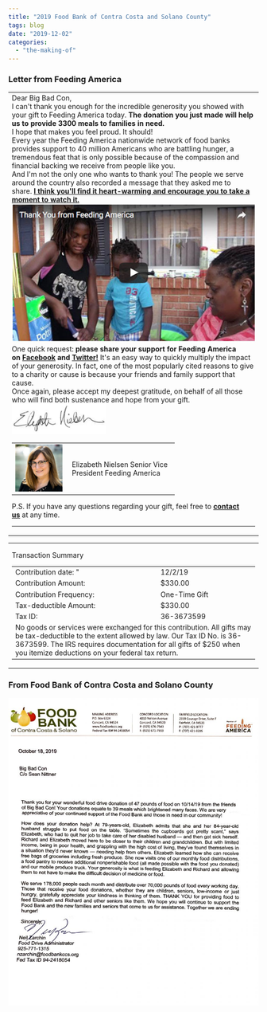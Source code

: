 ```yaml
---
title: "2019 Food Bank of Contra Costa and Solano County"
tags: blog
date: "2019-12-02"
categories: 
  - "the-making-of"
---
```


### Letter from Feeding America

<table border="0" width="100%" align="center"><tbody><tr><td><div><div></div>Dear Big Bad Con,<div></div>I can't thank you enough for the incredible generosity you showed with your gift to Feeding America today.&nbsp;<strong>The donation you just made will help us to provide 3300 meals to families in need.</strong><div></div>I hope that makes you feel proud. It should!<div></div>Every year the Feeding America nationwide network of food banks provides support to 40 million Americans who are battling hunger, a tremendous feat that is only possible because of the compassion and financial backing we receive from people like you.<div></div>And I'm not the only one who wants to thank you! The people we serve around the country also recorded a message that they asked me to share.&nbsp;<a href="http://help.feedingamerica.org/site/PageServer?pagename=Feeding_America_Feeds_Hope&amp;s_src=EXXXDAUTO" target="_blank" rel="noopener" data-saferedirecturl="https://www.google.com/url?q=http://help.feedingamerica.org/site/PageServer?pagename%3DFeeding_America_Feeds_Hope%26s_src%3DEXXXDAUTO&amp;source=gmail&amp;ust=1575414433396000&amp;usg=AFQjCNFxElio93oc-5nMeu4uOVXupHmU2Q"><strong>I think you'll find it heart-warming and encourage you to take a moment to watch it.</strong></a><div align="center"><a href="http://help.feedingamerica.org/site/PageServer?pagename=Feeding_America_Feeds_Hope&amp;s_src=EXXXDAUTO" target="_blank" rel="noopener" data-saferedirecturl="https://www.google.com/url?q=http://help.feedingamerica.org/site/PageServer?pagename%3DFeeding_America_Feeds_Hope%26s_src%3DEXXXDAUTO&amp;source=gmail&amp;ust=1575414433396000&amp;usg=AFQjCNFxElio93oc-5nMeu4uOVXupHmU2Q"><img class="CToWUd" src="images/thankful-video.jpg" border="0"></a></div>One quick request:&nbsp;<strong>please share your support for Feeding America on&nbsp;<a href="https://www.facebook.com/dialog/feed?app_id=966242223397117&amp;link=http%3A%2F%2Ffeeding.am%2Fdonatemeals&amp;picture=https%3A%2F%2Fsecure2.convio.net%2Fa2h%2Fimages%2Fcontent%2Fpagebuilder%2Ffbshare-donation-confirmation-1200x628.jpg&amp;name=Donate%20to%20Feeding%20America&amp;caption=%20&amp;description=I%20just%20donated%20to%20Feeding%20America.%20Join%20me%20and%20give%20a%20meal%20to%20hungry%20families%20today!&amp;redirect_uri=http%3A%2F%2Fwww.facebook.com%2F&amp;display=popup" target="_blank" rel="noopener" data-saferedirecturl="https://www.google.com/url?q=https://www.facebook.com/dialog/feed?app_id%3D966242223397117%26link%3Dhttp%253A%252F%252Ffeeding.am%252Fdonatemeals%26picture%3Dhttps%253A%252F%252Fsecure2.convio.net%252Fa2h%252Fimages%252Fcontent%252Fpagebuilder%252Ffbshare-donation-confirmation-1200x628.jpg%26name%3DDonate%2520to%2520Feeding%2520America%26caption%3D%2520%26description%3DI%2520just%2520donated%2520to%2520Feeding%2520America.%2520Join%2520me%2520and%2520give%2520a%2520meal%2520to%2520hungry%2520families%2520today!%26redirect_uri%3Dhttp%253A%252F%252Fwww.facebook.com%252F%26display%3Dpopup&amp;source=gmail&amp;ust=1575414433397000&amp;usg=AFQjCNGMha6efCSVh7IydZah95--fCZlng">Facebook</a>&nbsp;and&nbsp;<a href="http://twitter.com/share?url=http%3A%2F%2Ffeeding.am%2Fgivemeals&amp;text=I+just+gave+3300+meals+to+%40FeedingAmerica.+Join+me+and+give+meals+to+hungry+families%21" target="_blank" rel="noopener" data-saferedirecturl="https://www.google.com/url?q=http://twitter.com/share?url%3Dhttp%253A%252F%252Ffeeding.am%252Fgivemeals%26text%3DI%2Bjust%2Bgave%2B3300%2Bmeals%2Bto%2B%2540FeedingAmerica.%2BJoin%2Bme%2Band%2Bgive%2Bmeals%2Bto%2Bhungry%2Bfamilies%2521&amp;source=gmail&amp;ust=1575414433397000&amp;usg=AFQjCNHCeMO3M-7cRhAGLw3Aq23iI7ZjgQ">Twitter!</a></strong>&nbsp;It's an easy way to quickly multiply the impact of your generosity. In fact, one of the most popularly cited reasons to give to a charity or cause is because your friends and family support that cause.<div></div>Once again, please accept my deepest gratitude, on behalf of all those who will find both sustenance and hope from your gift.<div></div><img class="CToWUd" src="images/ENielsen_sig_2012_NoMiddleInitial.jpg" alt="Elizabeth Nielsen signature" width="190" border="0"><table border="0" width="300" cellspacing="0"><tbody><tr><td width="100"><img class="CToWUd" src="images/LizHeadShot.jpg" alt="Elizabeth Nielsen headshot" width="95" border="0"></td><td align="left" width="200">Elizabeth Nielsen Senior Vice President Feeding America</td></tr></tbody></table>P.S. If you have any questions regarding your gift, feel free to&nbsp;<a href="http://help.feedingamerica.org/site/PageServer?pagename=contactus" target="_blank" rel="noopener" data-saferedirecturl="https://www.google.com/url?q=http://help.feedingamerica.org/site/PageServer?pagename%3Dcontactus&amp;source=gmail&amp;ust=1575414433397000&amp;usg=AFQjCNHto6-yb0lXtCfWrxzu0c_3sURTmA"><strong>contact us</strong></a>&nbsp;at any time.<div></div><hr><div></div></div></td></tr></tbody></table>

<table border="0" width="100%" align="center"><tbody><tr><td><div><p align="left">Transaction Summary</p><div></div><table border="0" width="100%"><tbody><tr><td align="left">Contribution date: "</td><td align="left">12/2/19</td></tr><tr><td align="left">Contribution Amount:</td><td align="left">$330.00</td></tr><tr><td align="left">Contribution Frequency:</td><td align="left">One-Time Gift</td></tr><tr><td align="left">Tax-deductible Amount:</td><td align="left">$330.00</td></tr><tr><td align="left">Tax ID:</td><td align="left">36-3673599</td></tr><tr><td colspan="2">No goods or services were exchanged for this contribution. All gifts may be tax-deductible to the extent allowed by law. Our Tax ID No. is 36-3673599. The IRS requires documentation for all gifts of $250 when you itemize deductions on your federal tax return.</td></tr></tbody></table></div></td></tr></tbody></table>

### From Food Bank of Contra Costa and Solano County

[![](/images/2019-Food-Bank-of-Contra-Costa-and-Solano-836x1024.jpg)](https://www.bigbadcon.com/wp-content/uploads/2019/12/2019-Food-Bank-of-Contra-Costa-and-Solano.jpg)
